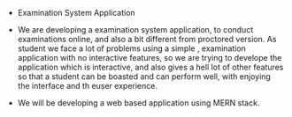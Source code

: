 * Examination System Application 
* We are developing a examination system application, to conduct examinations online, and also a bit different from proctored version. As student we face a lot of problems using a simple ,
examination application with no interactive features, so we are trying to develope the application which is interactive, and also gives a hell lot of other features so that a student can be boasted and can perform well, with enjoying the interface and th euser experience.

* We will be developing a web based application using MERN stack.